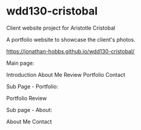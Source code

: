 # wdd130-cristobal
Client website project for Aristotle Cristobal

A portfolio website to showcase the client's photos.

https://jonathan-hobbs.github.io/wdd130-cristobal/



Main page:

Introduction
About Me
Review
Portfolio
Contact

Sub Page - Portfolio:

Portfolio
Review

Sub page - About:

About Me
Contact